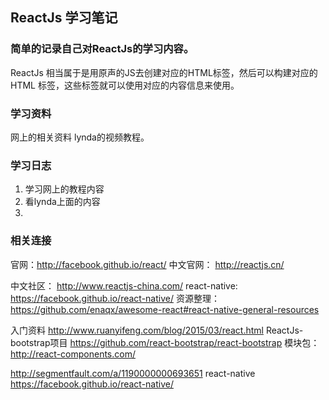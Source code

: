 ## ReactJs 学习笔记
### 简单的记录自己对ReactJs的学习内容。
ReactJs 相当属于是用原声的JS去创建对应的HTML标签，然后可以构建对应的HTML
标签，这些标签就可以使用对应的内容信息来使用。


### 学习资料
网上的相关资料
lynda的视频教程。
### 学习日志
1. 学习网上的教程内容
2. 看lynda上面的内容
3. 
### 相关连接
官网：http://facebook.github.io/react/
中文官网：
http://reactjs.cn/

中文社区：
http://www.reactjs-china.com/
react-native:
https://facebook.github.io/react-native/
资源整理：
https://github.com/enaqx/awesome-react#react-native-general-resources

入门资料
http://www.ruanyifeng.com/blog/2015/03/react.html
ReactJs-bootstrap项目
https://github.com/react-bootstrap/react-bootstrap
模块包：
http://react-components.com/

http://segmentfault.com/a/1190000000693651
react-native
https://facebook.github.io/react-native/